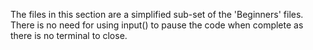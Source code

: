 The files in this section are a simplified sub-set of the 'Beginners' files.
There is no need for using input() to pause the code when complete as there is no terminal to close.
